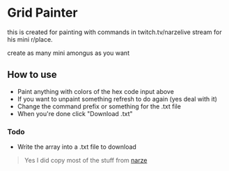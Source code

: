 # Grid Painter

this is created for painting with commands in twitch.tv/narzelive stream for his mini r/place.

create as many mini amongus as you want

## How to use

- Paint anything with colors of the hex code input above
- If you want to unpaint something refresh to do again (yes deal with it)
- Change the command prefix or something for the .txt file
- When you're done click "Download .txt"

### Todo

- Write the array into a .txt file to download

> Yes I did copy most of the stuff from [narze](https://github.com/narze/streamie/blob/main/web/src/routes/place.svelte)
